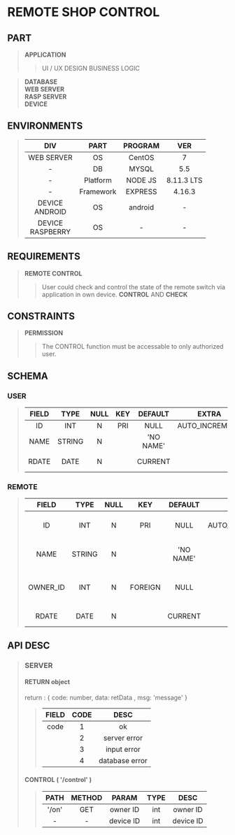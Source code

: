# REMOTE SHOP CONTROL
## PART
> **APPLICATION**
>> UI / UX DESIGN
>> BUSINESS LOGIC

> **DATABASE** <br>
> **WEB SERVER** <br>
> **RASP SERVER** <br>
> **DEVICE**

## ENVIRONMENTS
>|DIV|PART|PROGRAM|VER|
>|:-:|:-:|:-:|:-:|
>|WEB SERVER| OS | CentOS | 7 |
>|-|DB | MYSQL | 5.5|
>|-|Platform| NODE JS | 8.11.3 LTS |
>|-|Framework| EXPRESS | 4.16.3 |
>|DEVICE <br> ANDROID|  OS | android | - |
>|DEVICE <br> RASPBERRY | OS | - | - |

## REQUIREMENTS
> **REMOTE CONTROL**
>> User could check and control the state of the remote switch via application in own device.
>> **CONTROL** AND **CHECK**

## CONSTRAINTS
> **PERMISSION**
>>  The CONTROL function must be accessable to only authorized user.

## SCHEMA
### USER
>|FIELD|TYPE|NULL|KEY|DEFAULT|EXTRA|DESC|
>|:-:|:-:|:-:|:-:|:-:|:-:|:-:|
>|ID|INT|N|PRI|NULL|AUTO_INCREMENT|USER ID
>|NAME|STRING|N||'NO NAME'||USER NAME
>|RDATE|DATE|N||CURRENT||REGISTER DATE

### REMOTE
>|FIELD|TYPE|NULL|KEY|DEFAULT|EXTRA|DESC|
>|:-:|:-:|:-:|:-:|:-:|:-:|:-:|
>|ID|INT|N|PRI|NULL|AUTO_INCREMENT|REMOTE SWITCH ID
>|NAME|STRING|N||'NO NAME'||REMOTE NICK NAME
>|OWNER_ID|INT|N|FOREIGN|NULL||OWNER OF THE REMOTE DEVICE
>|RDATE|DATE|N||CURRENT||REGISTER DATE

## API DESC

>### SERVER
>#### RETURN object
> return : { code: number, data: retData , msg: 'message' } 
>>|FIELD|CODE|DESC|
>>|:-:|:-:|:-:|
>>|code|1|ok|
>>||2|server error|
>>||3|input error|
>>||4|database error|
>#### CONTROL ( '/control' )
>>|PATH|METHOD|PARAM|TYPE| DESC|
>>|:-:|:-:|:-:|:-:|:-:|
>>|'/on'|GET|owner ID|int|owner ID|
>>|-|-|device ID|int|device ID|
